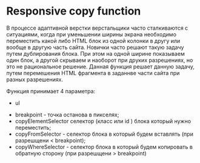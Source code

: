 # Responsive copy function

В процессе адаптивной верстки верстальщики часто сталкиваются с ситуациями, когда при уменьшении ширины экрана необходимо переместить какой либо HTML блок из одной колонки в другу или  вообще в другую часть сайта. Новички часто решают такую задачу путем дублирования блока. При этом на одной ширине показываем один блок, а другой скрываем и наоборот при друких разрешениях, но это не рациональное решение. Данная функция решает данную задачу, путем перемешения HTML фрагмента в заданнве части сайта при разных разрешениях.

Функция принимает 4 параметра:
- ul
+ breakpoint - точка останова в пикселях;
+ copyElementSelector селектор (класс или id ) блока который нужно переместить;
+ copyFromSelector - селектор блока в который будем вставлять (при разрешщени < breakpoint);
+ copyWhereSelector - селектор блока в который будем копировать в обратную сторону (при разрешщени > breakpoint) 

